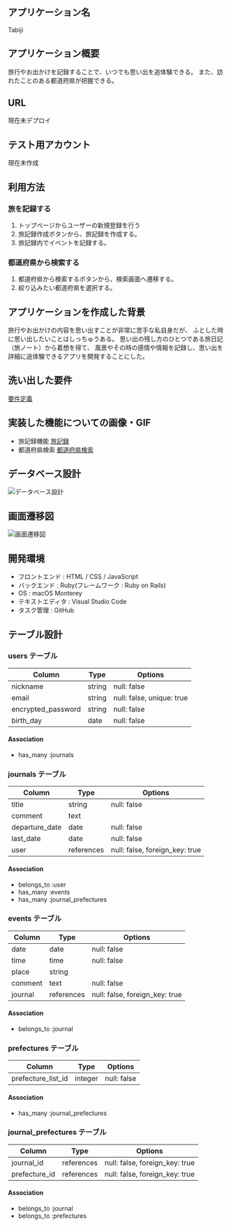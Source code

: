 ## アプリケーション名
Tabiji


## アプリケーション概要
旅行やお出かけを記録することで、いつでも思い出を追体験できる。
また、訪れたことのある都道府県が把握できる。


## URL
現在未デプロイ


## テスト用アカウント
現在未作成


## 利用方法

### 旅を記録する
1. トップページからユーザーの新規登録を行う
2. 旅記録作成ボタンから、旅記録を作成する。
3. 旅記録内でイベントを記録する。

### 都道府県から検索する
1. 都道府県から検索するボタンから、検索画面へ遷移する。
2. 絞り込みたい都道府県を選択する。


## アプリケーションを作成した背景
旅行やお出かけの内容を思い出すことが非常に苦手な私自身だが、
ふとした時に思い出したいことはしっちゅうある。
思い出の残し方のひとつである旅日記（旅ノート）から着想を得て、
風景やその時の感情や情報を記録し、思い出を詳細に追体験できるアプリを開発することにした。


## 洗い出した要件
[要件定義](https://docs.google.com/spreadsheets/d/1Nt_oTZjbJhjCJhJgJy95sNSNmPCBRCZ3gqaM6OXD9dE/edit?usp=sharing)


## 実装した機能についての画像・GIF
* 旅記録機能 
[旅記録](https://i.gyazo.com/ff6c7bf77557ce143b7513cb7d2d5a2a.mp4)
* 都道府県検索
[都道府県検索](https://i.gyazo.com/159304a9506cd86dcbabb5555998f088.mp4)


## データベース設計
![データベース設計](https://i.gyazo.com/fdfc2ecebb5363349bde6f80377320b5.png)


## 画面遷移図
![画面遷移図](https://i.gyazo.com/858716b25f5131d37d98e7250241b16a.png)


## 開発環境
* フロントエンド : HTML / CSS / JavaScript
* バックエンド : Ruby(フレームワーク : Ruby on Rails)
* OS : macOS Monterey
* テキストエディタ : Visual Studio Code
* タスク管理 : GitHub







## テーブル設計

### users テーブル
| Column             | Type   | Options                   |
| ------------------ | ------ | ------------------------- |
| nickname           | string | null: false               |
| email              | string | null: false, unique: true |
| encrypted_password | string | null: false               |
| birth_day          | date   | null: false               |

#### Association
- has_many  :journals


### journals テーブル
| Column             | Type       | Options                        |
| ------------------ | ---------- | ------------------------------ |
| title              | string     | null: false                    |
| comment            | text       |                                |
| departure_date     | date       | null: false                    |
| last_date          | date       | null: false                    |
| user               | references | null: false, foreign_key: true |

#### Association
- belongs_to  :user
- has_many    :events
- has_many    :journal_prefectures


### events テーブル
| Column  | Type       | Options                        |
| ------- | ---------- | ------------------------------ |
| date    | date       | null: false                    |
| time    | time       | null: false                    |
| place   | string     |                                |
| comment | text       | null: false                    |
| journal | references | null: false, foreign_key: true |

#### Association
- belongs_to  :journal


### prefectures テーブル
| Column             | Type    | Options     |
| ------------------ | ------- | ----------- |
| prefecture_list_id | integer | null: false |

#### Association
- has_many    :journal_prefectures


### journal_prefectures テーブル
| Column        | Type       | Options                        |
| ------------- | ---------- | ------------------------------ |
| journal_id    | references | null: false, foreign_key: true |
| prefecture_id | references | null: false, foreign_key: true |

#### Association
- belongs_to  :journal
- belongs_to  :prefectures